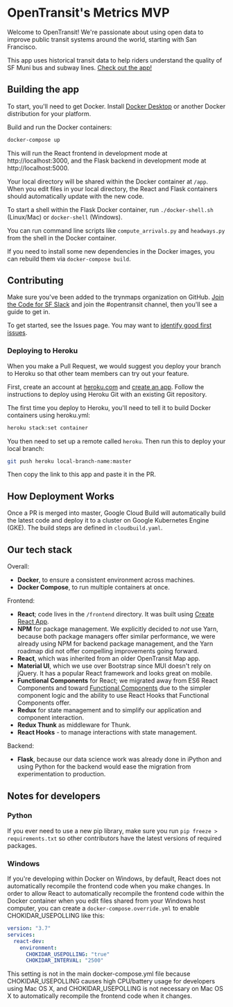 # OpenTransit's Metrics MVP

Welcome to OpenTransit! We're passionate about using open data to improve
public transit systems around the world, starting with San Francisco.

This app uses historical transit data to help riders understand
the quality of SF Muni bus and subway lines. [Check out the app!](http://muni.opentransit.city/)

## Building the app

To start, you'll need to get Docker. Install [Docker Desktop](https://www.docker.com/products/docker-desktop) or another Docker distribution for your platform.

Build and run the Docker containers:

```sh
docker-compose up
```

This will run the React frontend in development mode at http://localhost:3000,
and the Flask backend in development mode at http://localhost:5000.

Your local directory will be shared within the Docker container at `/app`.
When you edit files in your local directory, the React and Flask containers should automatically update with the new code.

To start a shell within the Flask Docker container, run `./docker-shell.sh` (Linux/Mac) or `docker-shell` (Windows).

You can run command line scripts like `compute_arrivals.py` and `headways.py` from the shell in the Docker container.

If you need to install some new dependencies in the Docker images, you can rebuild them via `docker-compose build`.

## Contributing

Make sure you've been added to the trynmaps organization on GitHub.
[Join the Code for SF Slack](http://c4sf.me/slack) and join the #opentransit channel,
then you'll see a guide to get in.

To get started, see the Issues page. You may want to [identify good first issues](https://github.com/trynmaps/metrics-mvp/labels/Good%20First%20Issue).

### Deploying to Heroku

When you make a Pull Request, we would suggest you deploy your branch to Heroku so that other
team members can try out your feature.

First, create an account  at [heroku.com](https://heroku.com) and
[create an app](https://dashboard.heroku.com/apps). Follow the instructions to deploy
using Heroku Git with an existing Git repository.

The first time you deploy to Heroku, you'll need to tell it to build Docker
containers using heroku.yml:

```sh
heroku stack:set container
```

You then need to set up a remote called `heroku`. Then run this to deploy your local branch:

```sh
git push heroku local-branch-name:master
```

Then copy the link to this app and paste it in the PR.

## How Deployment Works

Once a PR is merged into master, Google Cloud Build  will automatically build
the latest code and deploy it to a cluster on Google Kubernetes Engine (GKE).
The build steps are defined in `cloudbuild.yaml`.

## Our tech stack

Overall:

- **Docker**, to ensure a consistent environment across machines.
- **Docker Compose**, to run multiple containers at once.

Frontend:

- **React**; code lives in the `/frontend` directory.  It was built using
[Create React App](https://facebook.github.io/create-react-app/docs/folder-structure).
- **NPM** for package management. We explicitly decided to *not* use Yarn, because both
package managers offer similar performance, we were already using NPM for backend
package management, and the Yarn roadmap did not offer compelling
improvements going forward.
- **React**, which was inherited from an older OpenTransit Map app.
- **Material UI**, which we use over Bootstrap since MUI doesn't rely on jQuery. It has a
popular React framework and looks great on mobile.
- **Functional Components** for React; we migrated away from ES6 React Components and toward
[Functional Components](https://reactjs.org/docs/components-and-props.html) due to the
simpler component logic and the ability to use React Hooks that Functional Components offer.
- **Redux** for state management and to simplify our application and component interaction.
- **Redux Thunk** as middleware for Thunk.
- **React Hooks** - to manage interactions with state management.

Backend:
- **Flask**, because our data science work was already done in iPython and using
Python for the backend would ease the migration from experimentation to production.

## Notes for developers

### Python

If you ever need to use a new pip library, make sure you run `pip freeze > requirements.txt`
so other contributors have the latest versions of required packages.

### Windows

If you're developing within Docker on Windows, by default, React does not automatically recompile the frontend code when you make changes.
In order to allow React to automatically recompile the frontend code within the Docker container when you edit files shared from your
Windows host computer, you can create a `docker-compose.override.yml` to enable CHOKIDAR_USEPOLLING like this:

```yml
version: "3.7"
services:
  react-dev:
    environment:
      CHOKIDAR_USEPOLLING: "true"
      CHOKIDAR_INTERVAL: "2500"
```

This setting is not in the main docker-compose.yml file because CHOKIDAR_USEPOLLING causes high CPU/battery usage for developers using Mac OS X,
and CHOKIDAR_USEPOLLING is not necessary on Mac OS X to automatically recompile the frontend code when it changes.
